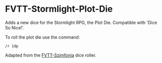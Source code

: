 # FVTT-Stormlight-Plot-Die
Adds a new dice for the Stormlight RPG, the Plot Die.
Compatible with 'Dice So Nice!'.

To roll the plot die use the command:
```
/r 1dp
```

Adapted from the [FVTT-Szimfonia](https://github.com/JiDW/FVTT-Szimfonia) dice roller.